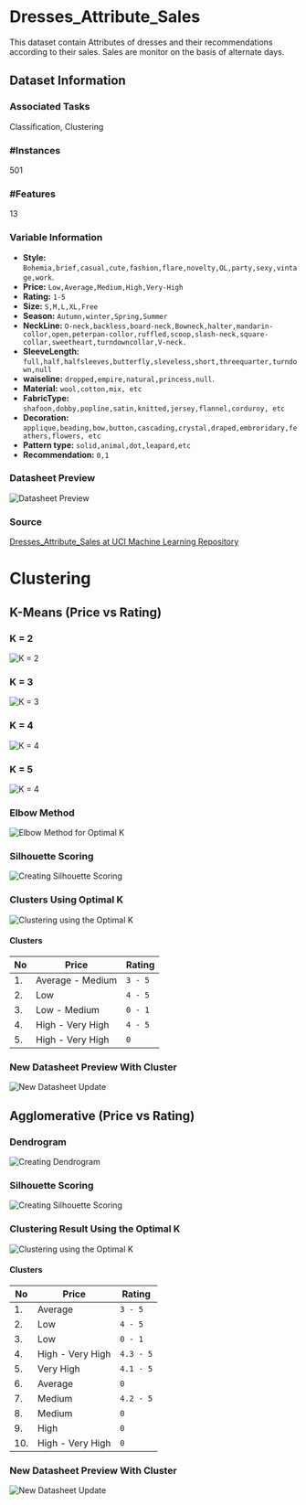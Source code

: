 # Dresses_Attribute_Sales

This dataset contain Attributes of dresses and their recommendations according to their sales. Sales are monitor on the basis of alternate days.

## Dataset Information

### Associated Tasks
Classification, Clustering

### #Instances
501

### #Features
13

### Variable Information
- **Style:** `Bohemia,brief,casual,cute,fashion,flare,novelty,OL,party,sexy,vintage,work`.
- **Price:** `Low,Average,Medium,High,Very-High`
- **Rating:** `1-5`
- **Size:** `S,M,L,XL,Free`	
- **Season:** `Autumn,winter,Spring,Summer`
- **NeckLine:** `O-neck,backless,board-neck,Bowneck,halter,mandarin-collor,open,peterpan-collor,ruffled,scoop,slash-neck,square-collar,sweetheart,turndowncollar,V-neck.`
- **SleeveLength:** `full,half,halfsleeves,butterfly,sleveless,short,threequarter,turndown,null`
- **waiseline:** `dropped,empire,natural,princess,null`.	
- **Material:** `wool,cotton,mix, etc`	
- **FabricType:** `shafoon,dobby,popline,satin,knitted,jersey,flannel,corduroy, etc`
- **Decoration:** `applique,beading,bow,button,cascading,crystal,draped,embroridary,feathers,flowers, etc`
- **Pattern type:** `solid,animal,dot,leapard,etc`
- **Recommendation:** `0,1`

### Datasheet Preview 
![Datasheet Preview](https://github.com/dollyaswin/data-clustering-assignment/blob/main/assets/dress-datasheet-preview.png?raw=true)

### Source
[Dresses_Attribute_Sales at UCI Machine Learning Repository](https://archive.ics.uci.edu/dataset/289/dresses+attribute+sales)

# Clustering

## K-Means (Price vs Rating) 

### K = 2
![K = 2](https://github.com/dollyaswin/data-clustering-assignment/blob/main/visualizations/k-means/plot-k2.png?raw=true)

### K = 3
![K = 3](https://github.com/dollyaswin/data-clustering-assignment/blob/main/visualizations/k-means/plot-k3.png?raw=true)

### K = 4
![K = 4](https://github.com/dollyaswin/data-clustering-assignment/blob/main/visualizations/k-means/plot-k4.png?raw=true)

### K = 5
![K = 4](https://github.com/dollyaswin/data-clustering-assignment/blob/main/visualizations/k-means/plot-k5.png?raw=true)

### Elbow Method
![Elbow Method for Optimal K](https://github.com/dollyaswin/data-clustering-assignment/blob/main/visualizations/k-means/plot-sse.png?raw=true)

### Silhouette Scoring
![Creating Silhouette Scoring](https://github.com/dollyaswin/data-clustering-assignment/blob/main/visualizations/k-means/plot-silhouette.png?raw=true)

### Clusters Using Optimal K
![Clustering using the Optimal K](https://github.com/dollyaswin/data-clustering-assignment/blob/main/visualizations/k-means/plot-k.png?raw=true)

#### Clusters
| **No** | **Price**        | **Rating** |
|--------|------------------|------------|
|   1.   | Average - Medium |    `3 - 5`   |
|   2.   | Low              |    `4 - 5`   |
|   3.   | Low - Medium     |    `0 - 1`   |
|   4.   | High - Very High |    `4 - 5`   |
|   5.   | High - Very High |      `0`     |

### New Datasheet Preview With Cluster 
![New Datasheet Update](https://github.com/dollyaswin/data-clustering-assignment/blob/main/assets/dress-datasheet-k-means-clustering.png?raw=true)

## Agglomerative (Price vs Rating)

### Dendrogram
![Creating Dendrogram](https://github.com/dollyaswin/data-clustering-assignment/blob/main/visualizations/agglomerative/dendogram.png?raw=true)

### Silhouette Scoring
![Creating Silhouette Scoring](https://github.com/dollyaswin/data-clustering-assignment/blob/main/visualizations/agglomerative/plot-silhouette.png?raw=true)

### Clustering Result Using the Optimal K
![Clustering using the Optimal K](https://github.com/dollyaswin/data-clustering-assignment/blob/main/visualizations/agglomerative/plot-k.png?raw=true)

#### Clusters
| **No** | **Price**        | **Rating** |
|--------|------------------|------------|
|   1.   | Average          |   `3 - 5`  |
|   2.   | Low              |   `4 - 5`  |
|   3.   | Low              |   `0 - 1`  |
|   4.   | High - Very High |  `4.3 - 5` |
|   5.   | Very High        |  `4.1 - 5` |
|   6.   | Average          |     `0`    |
|   7.   | Medium           |  `4.2 - 5` |
|   8.   | Medium           |     `0`    |
|   9.   | High             |     `0`    |
|   10.  | High - Very High |     `0`    |

### New Datasheet Preview With Cluster 
![New Datasheet Update](https://github.com/dollyaswin/data-clustering-assignment/blob/main/assets/dress-datasheet-agglomerative-clustering.png?raw=true)
